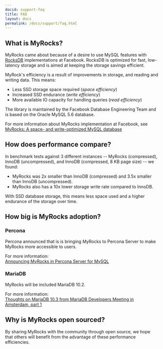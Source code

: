 ```yaml
---
docid: support-faq
title: FAQ
layout: docs
permalink: /docs/support/faq.html
---
```


## What is MyRocks?

MyRocks came about because of a desire to use MySQL features with [RocksDB](http://rocksdb.org/) implementations at Facebook. RocksDB is optimized for fast, low-latency storage and is aimed at keeping the storage savings efficient.

MyRock's efficiency is a result of improvements in storage, and reading and writing data. This means:  

* Less SSD storage space required (*space efficiency*)
* Increased SSD endurance (*write efficiency*)
* More available IO capacity for handling queries (*read efficiency*)

The library is maintained by the Facebook Database Engineering Team and is based on the Oracle MySQL 5.6 database.

For more information about MyRocks implementation at Facebook, see [MyRocks: A space- and write-optimized MySQL database](https://code.facebook.com/posts/190251048047090/myrocks-a-space-and-write-optimized-mysql-database/.)

## How does performance compare?

In benchmark tests against 3 different instances -- MyRocks (compressed), InnoDB (uncompressed), and InnoDB (compressed, 8 KB page size) -- we found:

* MyRocks was 2x smaller than InnoDB (compressed) and 3.5x smaller than InnoDB (uncompressed).
* MyRocks also has a 10x lower storage write rate compared to InnoDB.

With SSD database storage, this means less space used and a higher endurance of the storage over time.

## How big is MyRocks adoption?

### Percona

Percona announced that is is bringing MyRocks to Percona Server to make MyRocks more accessible to users.

For more information:<br />
[Announcing MyRocks in Percona Server for MySQL](https://www.percona.com/blog/2016/10/24/announcing-myrocks-in-percona-server-for-mysql/)

### MariaDB

MyRocks will be included MariaDB 10.2.

For more information:<br />
[Thoughts on MariaDB 10.3 from MariaDB Developers Meeting in Amsterdam, part 1](https://mariadb.org/thoughts-mariadb-server-10-3-mariadb-developers-meeting-amsterdam-part-1/)

## Why is MyRocks open sourced?

By sharing MyRocks with the community through open source, we hope that others will benefit from the advantage of these performance efficiencies.
